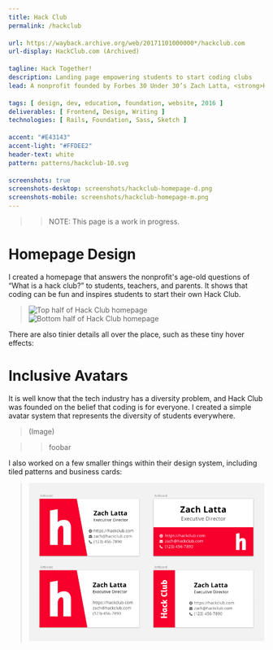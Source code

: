 ```yaml
---
title: Hack Club
permalink: /hackclub

url: https://wayback.archive.org/web/20171101000000*/hackclub.com
url-display: HackClub.com (Archived)

tagline: Hack Together!
description: Landing page empowering students to start coding clubs
lead: A nonprofit founded by Forbes 30 Under 30’s Zach Latta, <strong>Hack Club</strong> brings student-led coding clubs to high schools across the world. I worked with Hack Club to create a new homepage and design system that demonstrates how coding is for everyone.

tags: [ design, dev, education, foundation, website, 2016 ]
deliverables: [ Frontend, Design, Writing ]
technologies: [ Rails, Foundation, Sass, Sketch ]

accent: "#E43143"
accent-light: "#FFDEE2"
header-text: white
pattern: patterns/hackclub-10.svg

screenshots: true
screenshots-desktop: screenshots/hackclub-homepage-d.png
screenshots-mobile: screenshots/hackclub-homepage-m.png
---
```


> > NOTE: This page is a work in progress.

# Homepage Design

I created a homepage that answers the nonprofit's age-old questions of “What is a hack club?” to students, teachers, and parents. It shows that coding can be fun and inspires students to start their own Hack Club.

<blockquote class="accent-light-bg">
	<row>
		<column><img src="{{ site.baseurl }}/media/work/hackclub/homepage-top.png" alt="Top half of Hack Club homepage"></column>
		<column><img src="{{ site.baseurl }}/media/work/hackclub/homepage-bottom.png" alt="Bottom half of Hack Club homepage"></column>
	</row>
</blockquote>

There are also tinier details all over the place, such as these tiny hover effects:

# Inclusive Avatars

It is well know that the tech industry has a diversity problem, and Hack Club was founded on the belief that coding is for everyone. I created a simple avatar system that represents the diversity of students everywhere.

> (Image)

> > foobar

I also worked on a few smaller things within their design system, including tiled patterns and business cards:

> ![Business cards](/media/work/hackclub/beeswax.png)
